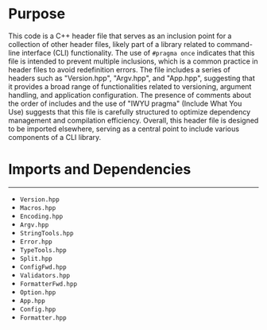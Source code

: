 # Purpose
This code is a C++ header file that serves as an inclusion point for a collection of other header files, likely part of a library related to command-line interface (CLI) functionality. The use of `#pragma once` indicates that this file is intended to prevent multiple inclusions, which is a common practice in header files to avoid redefinition errors. The file includes a series of headers such as "Version.hpp", "Argv.hpp", and "App.hpp", suggesting that it provides a broad range of functionalities related to versioning, argument handling, and application configuration. The presence of comments about the order of includes and the use of "IWYU pragma" (Include What You Use) suggests that this file is carefully structured to optimize dependency management and compilation efficiency. Overall, this header file is designed to be imported elsewhere, serving as a central point to include various components of a CLI library.
# Imports and Dependencies

---
- `Version.hpp`
- `Macros.hpp`
- `Encoding.hpp`
- `Argv.hpp`
- `StringTools.hpp`
- `Error.hpp`
- `TypeTools.hpp`
- `Split.hpp`
- `ConfigFwd.hpp`
- `Validators.hpp`
- `FormatterFwd.hpp`
- `Option.hpp`
- `App.hpp`
- `Config.hpp`
- `Formatter.hpp`


